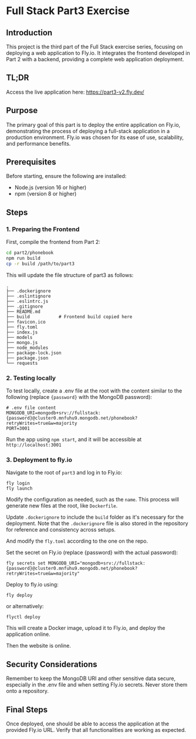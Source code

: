 # Full Stack Part3 Exercise

## Introduction
This project is the third part of the Full Stack exercise series, focusing on deploying a web application to Fly.io. It integrates the frontend developed in Part 2 with a backend, providing a complete web application deployment.

## TL;DR
Access the live application here: https://part3-v2.fly.dev/

## Purpose
The primary goal of this part is to deploy the entire application on Fly.io, demonstrating the process of deploying a full-stack application in a production environment. Fly.io was chosen for its ease of use, scalability, and performance benefits.

## Prerequisites
Before starting, ensure the following are installed:
- Node.js (version 16 or higher)
- npm (version 8 or higher)

## Steps
### 1. Preparing the Frontend
First, compile the frontend from Part 2:
```bash
cd part2/phonebook
npm run build
cp -r build /path/to/part3
```

This will update the file structure of part3 as follows:
```
.
├── .dockerignore
├── .eslintignore
├── .eslintrc.js
├── .gitignore
├── README.md
├── build           # Frontend build copied here
├── favicon.ico
├── fly.toml
├── index.js
├── models
├── mongo.js
├── node_modules
├── package-lock.json
├── package.json
└── requests
```
### 2. Testing locally
To test locally, create a .env file at the root with the content similar to the following (replace `{password}` with the MongoDB password):
```
# .env file content
MONGODB_URI=mongodb+srv://fullstack:{password}@cluster0.mnfuhu9.mongodb.net/phonebook?retryWrites=true&w=majority
PORT=3001
```
Run the app using `npm start`, and it will be accessible at `http://localhost:3001`

### 3. Deployment to fly.io

Navigate to the root of `part3` and log in to Fly.io:
```
fly login
fly launch
```

Modify the configuration as needed, such as the `name`. This process will generate new files at the root, like `Dockerfile`.

Update `.dockerignore` to include the `build` folder as it's necessary for the deployment. Note that the `.dockerignore` file is also stored in the repository for reference and consistency across setups.

And modify the `fly.toml` according to the one on the repo.

Set the secret on Fly.io (replace {password} with the actual password):
```
fly secrets set MONGODB_URI="mongodb+srv://fullstack:{password}@cluster0.mnfuhu9.mongodb.net/phonebook?retryWrites=true&w=majority"
```

Deploy to fly.io using:
```
fly deploy
```
or alternatively:
```
flyctl deploy
```

This will create a Docker image, upload it to Fly.io, and deploy the application online.

Then the website is online.

## Security Considerations
Remember to keep the MongoDB URI and other sensitive data secure, especially in the .env file and when setting Fly.io secrets. Never store them onto a repository.

## Final Steps

Once deployed, one should be able to access the application at the provided Fly.io URL. Verify that all functionalities are working as expected.
